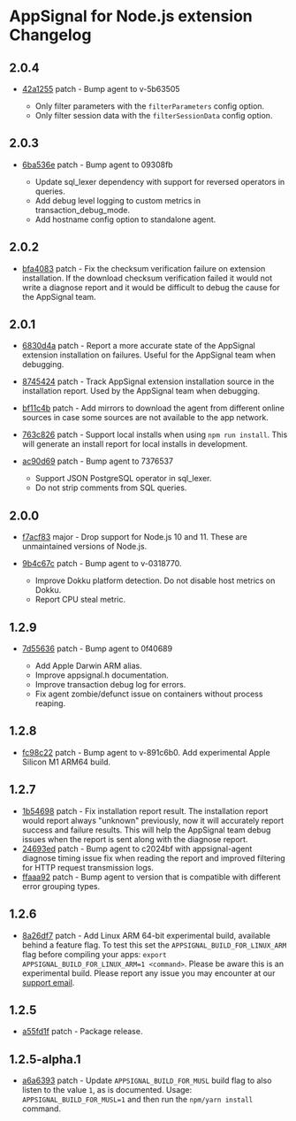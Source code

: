 # AppSignal for Node.js extension Changelog

## 2.0.4

- [42a1255](https://github.com/appsignal/appsignal-nodejs/commit/42a1255a8dbd6a0d6b40d289d4e25dfc0b35287c) patch - Bump agent to v-5b63505
  
  - Only filter parameters with the `filterParameters` config option.
  - Only filter session data with the `filterSessionData` config option.

## 2.0.3

- [6ba536e](https://github.com/appsignal/appsignal-nodejs/commit/6ba536ec60d972d16969be21d46864fef843d112) patch - Bump agent to 09308fb
  
  - Update sql_lexer dependency with support for reversed operators in queries.
  - Add debug level logging to custom metrics in transaction_debug_mode.
  - Add hostname config option to standalone agent.

## 2.0.2

- [bfa4083](https://github.com/appsignal/appsignal-nodejs/commit/bfa40837d6bf3ff0558dd01f3e4705bcfd304340) patch - Fix the checksum verification failure on extension installation. If the download checksum verification failed it would not write a diagnose report and it would be difficult to debug the cause for the AppSignal team.

## 2.0.1

- [6830d4a](https://github.com/appsignal/appsignal-nodejs/commit/6830d4a6ab10ac533e9ce2556d09ce887e9f9dd1) patch - Report a more accurate state of the AppSignal extension installation on failures. Useful for the AppSignal team when debugging.
- [8745424](https://github.com/appsignal/appsignal-nodejs/commit/874542478cbf45e11ea6cc8042cfe3abfec5c014) patch - Track AppSignal extension installation source in the installation report. Used by the AppSignal team when debugging.
- [bf11c4b](https://github.com/appsignal/appsignal-nodejs/commit/bf11c4b801b0dd23537d479c84876b7ce53456c9) patch - Add mirrors to download the agent from different online sources in case some sources are not available to the app network.
- [763c826](https://github.com/appsignal/appsignal-nodejs/commit/763c826c067ba4933d3eb645a77b3dfeb4a5e28a) patch - Support local installs when using `npm run install`. This will generate an install report for local installs in development.
- [ac90d69](https://github.com/appsignal/appsignal-nodejs/commit/ac90d697d40e6dd8eafe7ef1ea9d512fd3cdd7c0) patch - Bump agent to 7376537
  
  - Support JSON PostgreSQL operator in sql_lexer.
  - Do not strip comments from SQL queries.

## 2.0.0

- [f7acf83](https://github.com/appsignal/appsignal-nodejs/commit/f7acf8396d10af361fb1fd515942a8eae319af33) major - Drop support for Node.js 10 and 11. These are unmaintained versions of Node.js.
- [9b4c67c](https://github.com/appsignal/appsignal-nodejs/commit/9b4c67c7c95060c064396611bdd81f339b999d7b) patch - Bump agent to v-0318770.
  
  - Improve Dokku platform detection. Do not disable host metrics on
    Dokku.
  - Report CPU steal metric.

## 1.2.9

- [7d55636](https://github.com/appsignal/appsignal-nodejs/commit/7d55636f74d5280317df7719ddd3933bbebb5e6e) patch - Bump agent to 0f40689
  
  - Add Apple Darwin ARM alias.
  - Improve appsignal.h documentation.
  - Improve transaction debug log for errors.
  - Fix agent zombie/defunct issue on containers without process reaping.

## 1.2.8

- [fc98c22](https://github.com/appsignal/appsignal-nodejs/commit/fc98c22ded10b836ed527fbd57bf3046107e0578) patch - Bump agent to v-891c6b0. Add experimental Apple Silicon M1 ARM64 build.

## 1.2.7

- [1b54698](https://github.com/appsignal/appsignal-nodejs/commit/1b54698178414559878ea1bba51408eac03600e3) patch - Fix installation report result. The installation report would report always "unknown" previously, now it will accurately report success and failure results. This will help the AppSignal team debug issues when the report is sent along with the diagnose report.
- [24693ed](https://github.com/appsignal/appsignal-nodejs/commit/24693ed75a2a6a4895764386c9af9de3a1189290) patch - Bump agent to c2024bf with appsignal-agent diagnose timing issue fix when reading the report and improved filtering for HTTP request transmission logs.
- [ffaaa92](https://github.com/appsignal/appsignal-nodejs/commit/ffaaa9259af0e7881aca505f7e70cf1a14d00b12) patch - Bump agent to version that is compatible with different error grouping types.

## 1.2.6

- [8a26df7](https://github.com/appsignal/appsignal-nodejs/commit/8a26df7974dbb2751acf561890118e4fb6d1812e) patch - Add Linux ARM 64-bit experimental build, available behind a feature flag. To test this set the `APPSIGNAL_BUILD_FOR_LINUX_ARM` flag before compiling your apps: `export APPSIGNAL_BUILD_FOR_LINUX_ARM=1 <command>`. Please be aware this is an experimental build. Please report any issue you may encounter at our [support email](mailto:support@appsignal.com).

## 1.2.5

- [a55fd1f](https://github.com/appsignal/appsignal-nodejs/commit/a55fd1f0d7aedc1d06024031db80ee4543b332bf) patch - Package release.

## 1.2.5-alpha.1

- [a6a6393](https://github.com/appsignal/appsignal-nodejs/commit/a6a6393ca3d6e2d6cfb82e46615d78c47a7c6fde) patch - Update `APPSIGNAL_BUILD_FOR_MUSL` build flag to also listen to the value `1`,
  as is documented. Usage: `APPSIGNAL_BUILD_FOR_MUSL=1` and then run the
  `npm/yarn install` command.
